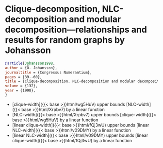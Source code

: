 # Clique-decomposition, NLC-decomposition and modular decomposition—relationships and results for random graphs by Johansson

```bibtex
@article{Johansson1998,
author = {Ö. Johansson},
journaltitle = {Congressus Numerantium},
pages = {39--60},
title = {Clique-decomposition, NLC-decomposition and modular decomposition—relationships and results for random graphs},
volume = {132},
year = {1998},
}
```
* [clique-width]({{< base >}}html/wg5HuV) upper bounds [NLC-width]({{< base >}}html/Xrpbv7) by a linear function
* [NLC-width]({{< base >}}html/Xrpbv7) upper bounds [clique-width]({{< base >}}html/wg5HuV) by a linear function
* [linear clique-width]({{< base >}}html/fQj3wU) upper bounds [linear NLC-width]({{< base >}}html/v09DMY) by a linear function
* [linear NLC-width]({{< base >}}html/v09DMY) upper bounds [linear clique-width]({{< base >}}html/fQj3wU) by a linear function